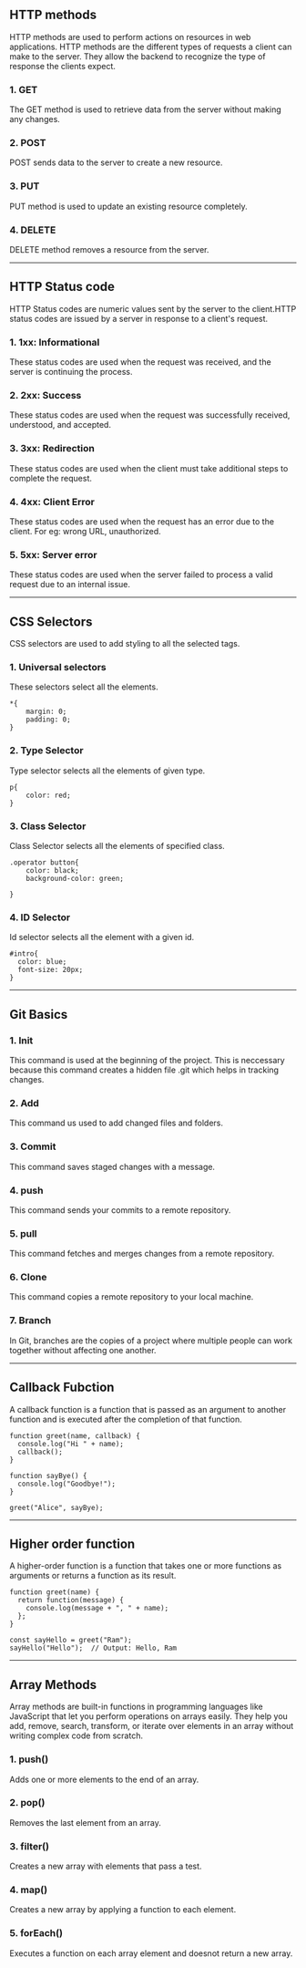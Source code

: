 ## HTTP methods
HTTP methods are used to perform actions on resources in web applications. HTTP methods are the different types of requests a client can make to the server. They allow the backend to recognize the type of response the clients expect.

### 1. GET
The GET method is used to retrieve data from the server without making any changes. 

### 2. POST
POST sends data to the server to create a new resource.

### 3. PUT
PUT method is used to update an existing resource completely.

### 4. DELETE
DELETE method removes a resource from the server.

---

## HTTP Status code
HTTP Status codes are numeric values sent by the server to the client.HTTP status codes are issued by a server in response to a client's request.

### 1. 1xx: Informational
These status codes are used when the request was received, and the server is continuing the process.

### 2. 2xx: Success
These status codes are used when the request was successfully received, understood, and accepted.

### 3. 3xx: Redirection
These status codes are used when the client must take additional steps to complete the request.

### 4. 4xx: Client Error
These status codes are used when the request has an error due to the client. For eg: wrong URL, unauthorized.

### 5. 5xx: Server error
These status codes are used when the server failed to process a valid request due to an internal issue.

---
## CSS Selectors
CSS selectors are used to add styling to all the selected tags.

### 1. Universal selectors
These selectors select all the elements.
```
*{
    margin: 0;
    padding: 0;
}
```

### 2. Type Selector
Type selector selects all the elements of given type.
```
p{
    color: red;
}
```

### 3. Class Selector
Class Selector selects all the elements of specified class.
```
.operator button{
    color: black;
    background-color: green;

}
```

### 4. ID Selector
Id selector selects all the element with a given id.
```
#intro{
  color: blue;
  font-size: 20px;
}
```
---

## Git Basics

### 1. Init
This command is used at the beginning of the project. This is neccessary because this command creates a hidden file .git which helps in tracking changes.

### 2. Add
This command us used to add changed files and folders.

### 3. Commit
This command saves staged changes with a message.

### 4. push
This command sends your commits to a remote repository.

### 5. pull
 This command fetches and merges changes from a remote repository.

 ### 6. Clone
  This command copies a remote repository to your local machine.

### 7. Branch
In Git, branches are the copies of a project where multiple people can work together without affecting one another.

---

## Callback Fubction
A callback function is a function that is passed as an argument to another function and is executed after the completion of that function.
```
function greet(name, callback) {
  console.log("Hi " + name);
  callback();
}

function sayBye() {
  console.log("Goodbye!");
}

greet("Alice", sayBye);
```

---

## Higher order function
A higher-order function is a function that takes one or more functions as arguments or returns a function as its result.
```
function greet(name) {
  return function(message) {
    console.log(message + ", " + name);
  };
}

const sayHello = greet("Ram");
sayHello("Hello");  // Output: Hello, Ram
```

---

## Array Methods
Array methods are built-in functions in programming languages like JavaScript that let you perform operations on arrays easily. They help you add, remove, search, transform, or iterate over elements in an array without writing complex code from scratch.

### 1. push()
Adds one or more elements to the end of an array.

### 2. pop()
Removes the last element from an array.

### 3. filter()
Creates a new array with elements that pass a test.

### 4. map()
Creates a new array by applying a function to each element.

### 5. forEach()
Executes a function on each array element and doesnot return a new array.



